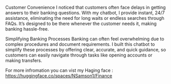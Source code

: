 Customer Convenience
I noticed that customers often face delays in getting answers to their banking questions. With my chatbot, I provide instant, 24/7 assistance, eliminating the need for long waits or endless searches through FAQs. It’s designed to be there whenever the customer needs it, making banking hassle-free.

Simplifying Banking Processes
Banking can often feel overwhelming due to complex procedures and document requirements. I built this chatbot to simplify these processes by offering clear, accurate, and quick guidance, so customers can easily navigate through tasks like opening accounts or making transfers.

For more infromation you can vist my Haging face : https://huggingface.co/spaces/NSamson1/Finance

